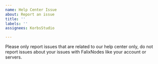 ```yaml
---
name: Help Center Issue
about: Report an issue
title: ''
labels: ''
assignees: KorbsStudio

---
```


Please only report issues that are related to our help center only, do not report issues about your issues with FalixNodes like your account or servers.
